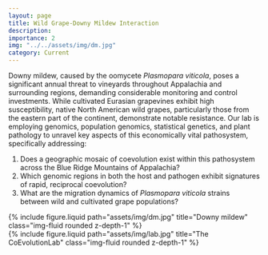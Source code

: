 ```yaml
---
layout: page
title: Wild Grape-Downy Mildew Interaction
description: 
importance: 2
img: "../../assets/img/dm.jpg"
category: Current
---
```


Downy mildew, caused by the oomycete <em>Plasmopara viticola</em>, poses a significant annual threat to vineyards throughout Appalachia and surrounding regions, demanding considerable monitoring and control investments. While cultivated Eurasian grapevines exhibit high susceptibility, native North American wild grapes, particularly those from the eastern part of the continent, demonstrate notable resistance. Our lab is employing genomics, population genomics, statistical genetics, and plant pathology to unravel key aspects of this economically vital pathosystem, specifically addressing:

1. Does a geographic mosaic of coevolution exist within this pathosystem across the Blue Ridge Mountains of Appalachia?
2. Which genomic regions in both the host and pathogen exhibit signatures of rapid, reciprocal coevolution?
3. What are the migration dynamics of <em>Plasmopara viticola</em> strains between wild and cultivated grape populations?

<div class="row justify-content-sm-center">
  <div class="col-sm-4 mt-3 mt-md-0">
    {% include figure.liquid path="assets/img/dm.jpg" title="Downy mildew" class="img-fluid rounded z-depth-1" %}
  </div>
  <div class="col-sm-4 mt-3 mt-md-0">
    {% include figure.liquid path="assets/img/lab.jpg" title="The CoEvolutionLab" class="img-fluid rounded z-depth-1" %}
  </div>
</div>




